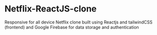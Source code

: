# Netflix-ReactJS-clone
Responsive for all device Netflix clone built using Reactjs and tailwindCSS (frontend) and Google Firebase for data storage and authentication 
